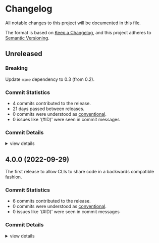 # Changelog

All notable changes to this project will be documented in this file.

The format is based on [Keep a Changelog](https://keepachangelog.com/en/1.0.0/),
and this project adheres to [Semantic Versioning](https://semver.org/spec/v2.0.0.html).

## Unreleased

### Breaking

Update `mime` dependency to 0.3 (from 0.2).

### Commit Statistics

<csr-read-only-do-not-edit/>

 - 4 commits contributed to the release.
 - 21 days passed between releases.
 - 0 commits were understood as [conventional](https://www.conventionalcommits.org).
 - 0 issues like '(#ID)' were seen in commit messages

### Commit Details

<csr-read-only-do-not-edit/>

<details><summary>view details</summary>

 * **Uncategorized**
    - Merge branch 'refactor' ([`d202c95`](https://github.com/Byron/google-apis-rs/commit/d202c95aa4b6ed4c159b4b3e2f754bf176234f5c))
    - Add default impl to InvalidOptionsError ([`b706de7`](https://github.com/Byron/google-apis-rs/commit/b706de7a9569f182d022b097f8eb42677815808a))
    - cargo clippy --fix google-clis-common ([`f4317a2`](https://github.com/Byron/google-apis-rs/commit/f4317a2968238eb0837bb88e65de4cee387d500f))
    - Update mime dependency in google-clis-common ([`85e0d28`](https://github.com/Byron/google-apis-rs/commit/85e0d284d1551d1809e6883a3a18b8ce62f7b831))
</details>

## 4.0.0 (2022-09-29)

The first release to allow CLIs to share code in a backwards compatible fashion.

### Commit Statistics

<csr-read-only-do-not-edit/>

 - 6 commits contributed to the release.
 - 0 commits were understood as [conventional](https://www.conventionalcommits.org).
 - 0 issues like '(#ID)' were seen in commit messages

### Commit Details

<csr-read-only-do-not-edit/>

<details><summary>view details</summary>

 * **Uncategorized**
    - Release google-clis-common v4.0.0 ([`cd640a9`](https://github.com/Byron/google-apis-rs/commit/cd640a94a0f74a41982cc721d39e7681b4dc7037))
    - Explicitly version strsim dependency to allow publish ([`b8555d6`](https://github.com/Byron/google-apis-rs/commit/b8555d6982e92af21e2bb38d2de7b2f636d7b3cc))
    - prepare changelog ([`6aab198`](https://github.com/Byron/google-apis-rs/commit/6aab1989e113a089e2c10fda48174dc9200cea8e))
    - Merge branch 'common-cli-crate' ([`4c4d96d`](https://github.com/Byron/google-apis-rs/commit/4c4d96d3c2028497de2b2e86f94f79a9d6b371bb))
    - run only tests that are actually used/implemented ([`a1e6496`](https://github.com/Byron/google-apis-rs/commit/a1e6496ccdeaa8a0d799c53ed3b95fca5b7fc7c9))
    - Add google-clis-common crate ([`322ea69`](https://github.com/Byron/google-apis-rs/commit/322ea698c365f1a713bc54d5aae9ffb92d9e646b))
</details>


